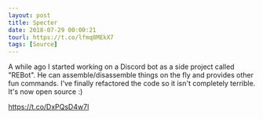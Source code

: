 ```yaml
---
layout: post
title: Specter
date: 2018-07-29 00:00:21
tourl: https://t.co/lfmq8MEkX7
tags: [Source]
---
```

A while ago I started working on a Discord bot as a side project called "REBot". He can assemble/disassemble things on the fly and provides other fun commands. I've finally refactored the code so it isn't completely terrible. It's now open source :)

https://t.co/DxPQsD4w7l